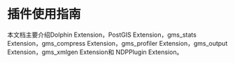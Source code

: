 # 插件使用指南

本文档主要介绍Dolphin Extension，PostGIS Extension，gms_stats Extension，gms_compress Extension，gms_profiler Extension，gms_output Extension，gms_xmlgen Extension和 NDPPlugin Extension。
